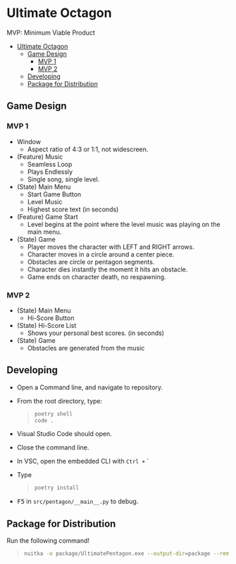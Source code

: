 # Ultimate Octagon

MVP: Minimum Viable Product

- [Ultimate Octagon](#ultimate-octagon)
  - [Game Design](#game-design)
    - [MVP 1](#mvp-1)
    - [MVP 2](#mvp-2)
  - [Developing](#developing)
  - [Package for Distribution](#package-for-distribution)

## Game Design

### MVP 1

- Window
  - Aspect ratio of 4:3 or 1:1, not widescreen.
- (Feature) Music
  - Seamless Loop
  - Plays Endlessly
  - Single song, single level.
- (State) Main Menu
  - Start Game Button
  - Level Music
  - Highest score text (in seconds)
- (Feature) Game Start
  - Level begins at the point where the level music was playing on the main menu.
- (State) Game
  - Player moves the character with LEFT and RIGHT arrows.
  - Character moves in a circle around a center piece.
  - Obstacles are circle or pentagon segments.
  - Character dies instantly the moment it hits an obstacle.
  - Game ends on character death, no respawning.

### MVP 2

- (State) Main Menu
  - Hi-Score Button
- (State) Hi-Score List
  - Shows your personal best scores. (in seconds)
- (State) Game
  - Obstacles are generated from the music

## Developing

- Open a Command line, and navigate to repository.
- From the root directory, type:

    > ```zsh
    > poetry shell
    > code .
    > ```

- Visual Studio Code should open.
- Close the command line.
- In VSC, open the embedded CLI with `Ctrl +` `
- Type

    > ```zsh
    > poetry install
    > ```

- <kbd>F5</kbd> in `src/pentagon/__main__.py` to debug.

## Package for Distribution

Run the following command!

> ```zsh
> nuitka -o package/UltimatePentagon.exe --output-dir=package --remove-output src/pentagon/__main__.py
> ```
